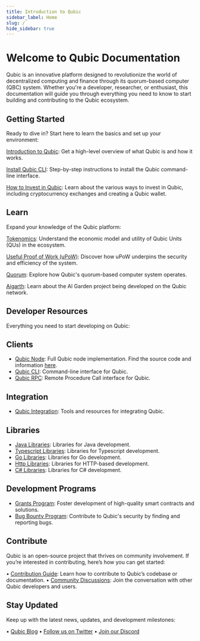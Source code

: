 ```yaml
---
title: Introduction to Qubic
sidebar_label: Home
slug: /
hide_sidebar: true
---
```

<head>
  <title>Qubic Docs</title>
  <meta name="description" content="Welcome to the Qubic Documentation, your gateway to understanding and building on the Qubic platform." />
  <link rel="canonical" href="https://docs.qubic.org" />
  <link rel="alternate" href="https://docs.qubic.org" hreflang="x-default" />
  <link rel="alternate" href="https://docs.qubic.org" hreflang="en" />
  <meta property="og:url" content="https://docs.qubic.org" />
</head>

# Welcome to Qubic Documentation

Qubic is an innovative platform designed to revolutionize the world of decentralized computing and finance through its quorum-based computer (QBC) system. Whether you're a developer, researcher, or enthusiast, this documentation will guide you through everything you need to know to start building and contributing to the Qubic ecosystem.

## Getting Started

Ready to dive in? Start here to learn the basics and set up your environment:

[Introduction to Qubic](overview/introduction.md): Get a high-level overview of what Qubic is and how it works.

[Install Qubic CLI](developers/qubic-cli.md): Step-by-step instructions to install the Qubic command-line interface.

[How to Invest in Qubic](learn/invest.md): Learn about the various ways to invest in Qubic, including cryptocurrency exchanges and creating a Qubic wallet.
## Learn

Expand your knowledge of the Qubic platform:

[Tokenomics](learn/tokenomics.md): Understand the economic model and utility of Qubic Units (QUs) in the ecosystem.

[Useful Proof of Work (uPoW)](learn/upow.md): Discover how uPoW underpins the security and efficiency of the system.

[Quorum](learn/quorum.md): Explore how Qubic's quorum-based computer system operates.

[Aigarth](learn/aigarth.md): Learn about the AI Garden project being developed on the Qubic network.

## Developer Resources

Everything you need to start developing on Qubic:

## Clients
- [Qubic Node](developers/qubic-node.md): Full Qubic node implementation. Find the source code and information [here](https://github.com/qubic/node).
- [Qubic CLI](developers/qubic-cli.md): Command-line interface for Qubic.
- [Qubic RPC](api/rpc): Remote Procedure Call interface for Qubic.

## Integration
- [Qubic Integration](developers/integration): Tools and resources for integrating Qubic.

## Libraries
- [Java Libraries](developers/library-java.md): Libraries for Java development.
- [Typescript Libraries](developers/library-typescript): Libraries for Typescript development.
- [Go Libraries](developers/library-go.md): Libraries for Go development.
- [Http Libraries](developers/library-http.md): Libraries for HTTP-based development.
- [C# Libraries](developers/library-csharp.md): Libraries for C# development.

## Development Programs
- [Grants Program](developers/grants.md): Foster development of high-quality smart contracts and solutions.
- [Bug Bounty Program](developers/bug-bounty.md): Contribute to Qubic's security by finding and reporting bugs.

## Contribute

Qubic is an open-source project that thrives on community involvement. If you’re interested in contributing, here’s how you can get started:

•⁠  ⁠[Contribution Guide](developers/contribute): Learn how to contribute to Qubic’s codebase or documentation.
•⁠  ⁠[Community Discussions](https://community.qubic.org): Join the conversation with other Qubic developers and users.

## Stay Updated

Keep up with the latest news, updates, and development milestones:

•⁠  ⁠[Qubic Blog](https://blog.qubic.org)
•⁠  ⁠[Follow us on Twitter](https://twitter.com/qubic)
•⁠  ⁠[Join our Discord](https://discord.gg/qubic)